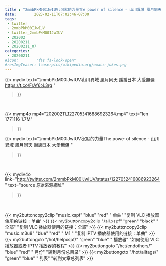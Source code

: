 ```yaml
---
title : "2mmbPkM00IJwIUV:沉默的力量The power of silence - 山川異域 風月同天 謝謝日本 大愛無疆 "
date:        2020-02-11T07:02:46-07:00
tags:
 - twitter
 - 2mmbPkM00IJwIUV
 - twitter_2mmbPkM00IJwIUV
 - 202002
 - 20200211
 - 20200211_07
categories:
 - 20200211
#icon:        "fas fa-lock-open"
#resImgTeaser: teaserpics/wikipedia.org/emacs-jokes.png
---
```


{{< mydiv text="2mmbPkM00IJwIUV:山川異域 風月同天 謝謝日本 大愛無疆 https://t.co/FrAf6bL3rg "
>}}
<br>


{{< mymp4o mp4="20200211_1227052416886923264.mp4"
text="len 1771116    1.7M"
>}}


{{< mydiv text="2mmbPkM00IJwIUV:沉默的力量The power of silence - 山川異域 風月同天 謝謝日本 大愛無疆 "
>}}
<br>

{{< mydiv4o link="http://twitter.com/2mmbPkM00IJwIUV/status/1227052416886923264"
text="source 原始來源網址"
>}}


<br>



{{< my2buttoncopy2clip "music.xspf"        "blue"   "red"    " 单曲"  "复制 VLC 播放器使用的链接：单曲" >}} {{< my2buttoncopy2clip "/all.xspf"         "green"  "black"  " 全部"  "复制 VLC 播放器使用的链接：全部" >}} {{< my2buttoncopy2clip "music.m3u8"        "blue"   "red"    " M1 "    "复制 IPTV 播放器使用的链接：单曲" >}} {{< my2buttongoto      "/hot/helpxspf/"    "green"  "blue"   " 播放器" "如何使用 VLC 播放器或者 IPTV 播放器的教程" >}} {{< my2buttongoto      "/hot/endothers/"   "blue"   "red"    " 月份"   "转到月份总目录" >}} {{< my2buttongoto      "/hot/alltags/"     "green"  "blue"   " 列表"   "转到文章总列表" >}} 
